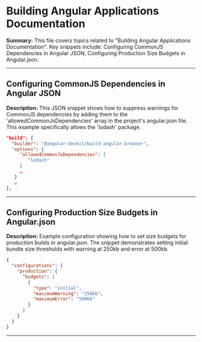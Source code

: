 # Building Angular Applications Documentation

**Summary:** This file covers topics related to "Building Angular Applications Documentation". Key snippets include: Configuring CommonJS Dependencies in Angular JSON, Configuring Production Size Budgets in Angular.json.

---

## Configuring CommonJS Dependencies in Angular JSON

**Description:** This JSON snippet shows how to suppress warnings for CommonJS dependencies by adding them to the 'allowedCommonJsDependencies' array in the project's angular.json file. This example specifically allows the 'lodash' package.

```json
"build": {
  "builder": "@angular-devkit/build-angular:browser",
  "options": {
     "allowedCommonJsDependencies": [
        "lodash"
     ]
     …
   }
   …
},
```

---

## Configuring Production Size Budgets in Angular.json

**Description:** Example configuration showing how to set size budgets for production builds in angular.json. The snippet demonstrates setting initial bundle size thresholds with warning at 250kb and error at 500kb.

```json
{
  "configurations": {
    "production": {
      "budgets": [
        {
          "type": "initial",
          "maximumWarning": "250kb",
          "maximumError": "500kb"
        }
      ]
    }
  }
}
```

---